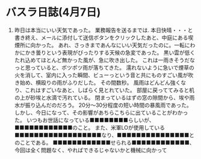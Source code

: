 # バスラ日誌(4月7日)

1. 昨日は本当にいい天気であった。
   業務報告を送るまでは.
   本日快晴・・・と書き終え、メールに添付して送信ボタンをクリックしたあと、中庭にある喫煙所に向かった。
   あれ、さっきまであんなにいい天気だったのに。一転にわかにかき曇りという表現がびったりする天候の急変であった。
   黒い雲が低くたれ込めてほとんど無かった風が、急に吹き出した。
   これは一雨きそうだなっと思っていると、ポツポツ雨が落ちてきた。
   濡れないように急いで煙草の火を消して、室内に入った瞬間、ビューっという音と共にものすごい風が吹き始め、横殴りの雨がふりだした。
   その間数秒。
   風雨はどんどん強くなり、これはすごいなあと、しばらく見とれていた。
   部屋に戻っててみると机の上が砂埃と水滴で汚れている。
   閉まっているはずの窓の隙間から、埃や雨水が振り込んだのだろう。
   20分〜30分程度の短い時間の暴風雨であった。
   しかし、今日になって、その影響があちらこちらに出ていることがわかった。
   いつもお世話になっている■■■■■■■■らしいが、■■■■■■■■■■■■のこと。
   また、米軍LOが使用している■■■■■■■■■■■■■■■■■■なり、■■■■■■■■■■■■■■■とのことである。
   ■■■■■■■■■■■■せられる■■■■■■■■■■■■、今回は全く問題なく、やればできるじゃないかと機械に向かって
